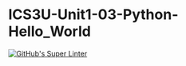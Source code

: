 # ICS3U-Unit1-03-Python-Hello_World

[![GitHub's Super Linter](https://github.com/crestel-ong/ICS3U-Unit1-03-Python-Hello_World/workflows/GitHub's%20Super%20Linter/badge.svg)](https://github.com/crestel-ong/ICS3U-Unit1-03-Python-Hello_World/actions)
